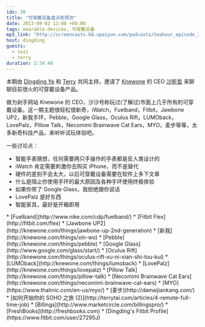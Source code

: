 ```yaml
---
idx: 30
title: "可穿戴设备盘点和预测"
date: 2013-09-02 12:00 +08:00
tags: wearable-devices, 可穿戴设备
mp3_link: "http://screencasts.b0.upaiyun.com/podcasts/teahour_episode_30.m4a"
host: dingding
guests:
  - sxzz
  - terry
duration: 1:34:40
---
```


本期由 [Dingding Ye](http://yedingding.com) 和 [Terry](http://terrytai.com) 共同主持，邀请了 [Knewone](http://knewone.com) 的 CEO [沙昕哲](http://weibo.com/u/3516998421) 来聊聊目前很火的可穿戴设备产品。

做为剁手网站 Knewone 的 CEO，沙沙号称玩过(了解过)市面上几乎所有的可穿戴设备。这一期主题很轻松很新奇，iWatch，Fuelband，Fitbit，Jawbone UP2，新我手环，Pebble，Google Glass，Oculus Rift，LUMOback，LovePalz，Pillow Talk，Necomimi Brainwave Cat Ears，MYO，麦步等等，太多新奇科技产品，来听听试玩体验吧。

一些讨论点：

* 智能手表猜想，任何需要两只手操作的手表都是反人类设计的
* iWatch 肯定需要刺激你去购买 iPhone，而不是替代
* 硬件的差别不会太大，以后可穿戴设备需要在软件上多下文章
* 什么是阻止你使用手环的最大原因及各种手环使用终极体验
* 如果你带了 Google Glass，我拒绝跟你说话
* LovePalz 是好东西
* 智能家具，最好是开箱即用

<section class="notes" markdown="1">
* [Fuelband](http://www.nike.com/cdp/fuelband/)
* [Fitbit Flex](http://fitbit.com/flex)
* [Jawbone UP2](http://knewone.com/things/jawbone-up-2nd-generation)
* [新我](http://knewone.com/things/xin-wo)
* [Pebble](http://knewone.com/things/pebble)
* [Google Glass](http://www.google.com/glass/start/)
* [Oculus Rift](http://knewone.com/things/oculus-rift-xu-ni-xian-shi-tou-kui)
* [LUMOback](http://knewone.com/things/lumoback)
* [LovePalz](http://knewone.com/things/lovepalz)
* [Pillow Talk](http://knewone.com/things/pillow-talk)
* [Necomimi Brainwave Cat Ears](http://knewone.com/things/necomimi-brainwave-cat-ears)
* [MYO](https://www.thalmic.com/en-us/myo/)
* [麦步](http://damaijiankang.com/)
* [如何开始你的 SOHO 之旅 (2)](http://terrytai.com/articles/4-remote-full-time-job)
* [Billings](http://www.marketcircle.com/billingspro/)
* [FreshBooks](http://freshbooks.com)
* [Dingding's Fitbit Profile](https://www.fitbit.com/user/27295J)
</section>
